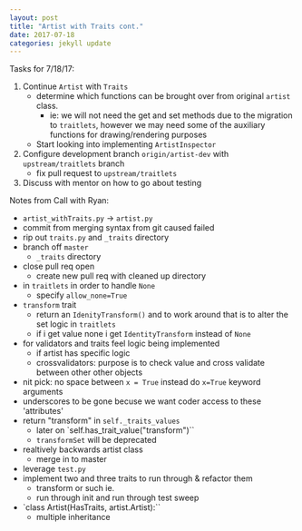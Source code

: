 ```yaml
---
layout: post
title: "Artist with Traits cont."
date: 2017-07-18
categories: jekyll update
---
```


Tasks for 7/18/17:
1. Continue `Artist` with `Traits`
    * determine which functions can be brought over from original `artist` class.
        * ie: we will not need the get and set methods due to the migration to `traitlets`, however we may need some of the auxiliary functions for drawing/rendering purposes
    * Start looking into implementing `ArtistInspector`
2. Configure development branch `origin/artist-dev` with `upstream/traitlets` branch
    * fix pull request to `upstream/traitlets`
3. Discuss with mentor on how to go about testing


Notes from Call with Ryan:
* `artist_withTraits.py` -> `artist.py`
* commit from merging syntax from git caused failed
* rip out `traits.py` and `_traits` directory
* branch off `master`
    * `_traits` directory
* close pull req open
    * create new pull req with cleaned up directory
* in `traitlets` in order to handle `None`
    * specify `allow_none=True`
* `transform` trait
    * return an `IdenityTransform()` and to work around that is to alter the set logic in `traitlets`
    * if i get value none i get `IdentityTransform` instead of `None`
* for validators and traits feel logic being implemented
    * if artist has specific logic
    * crossvalidators: purpose is to check value and cross validate between other other objects
* nit pick: no space between `x = True` instead do `x=True` keyword arguments
* underscores to be gone becuse we want coder access to these 'attributes'
* return "transform" in `self._traits_values`
    * later on `self.has_trait_value("transform")``
    * `transformSet` will be deprecated
* realtively backwards artist class
    * merge in to master
* leverage `test.py`
* implement two and three traits to run through & refactor them
    * transform or such ie.
    * run through init and run through test sweep
* `class Artist(HasTraits, artist.Artist):``
    * multiple inheritance
